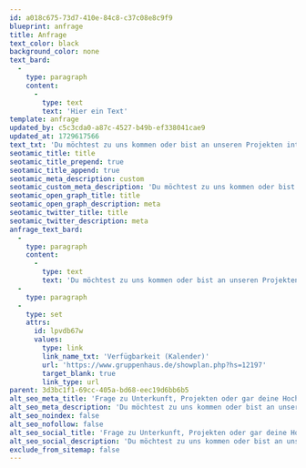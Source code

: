 ```yaml
---
id: a018c675-73d7-410e-84c8-c37c08e8c9f9
blueprint: anfrage
title: Anfrage
text_color: black
background_color: none
text_bard:
  -
    type: paragraph
    content:
      -
        type: text
        text: 'Hier ein Text'
template: anfrage
updated_by: c5c3cda0-a87c-4527-b49b-ef338041cae9
updated_at: 1729617566
text_txt: 'Du möchtest zu uns kommen oder bist an unseren Projekten interessiert? Gib uns bitte ein paar Infos, damit wir Deine Anfrage gut bearbeiten können.'
seotamic_title: title
seotamic_title_prepend: true
seotamic_title_append: true
seotamic_meta_description: custom
seotamic_custom_meta_description: 'Du möchtest zu uns kommen oder bist an unseren Projekten interessiert? Gib uns bitte ein paar Infos, damit wir Deine Anfrage gut bearbeiten können.'
seotamic_open_graph_title: title
seotamic_open_graph_description: meta
seotamic_twitter_title: title
seotamic_twitter_description: meta
anfrage_text_bard:
  -
    type: paragraph
    content:
      -
        type: text
        text: 'Du möchtest zu uns kommen oder bist an unseren Projekten interessiert? Gib uns bitte ein paar Infos, damit wir Deine Anfrage gut bearbeiten können.'
  -
    type: paragraph
  -
    type: set
    attrs:
      id: lpvdb67w
      values:
        type: link
        link_name_txt: 'Verfügbarkeit (Kalender)'
        url: 'https://www.gruppenhaus.de/showplan.php?hs=12197'
        target_blank: true
        link_type: url
parent: 3d3bc1f1-69cc-405a-bd68-eec19d6bb6b5
alt_seo_meta_title: 'Frage zu Unterkunft, Projekten oder gar deine Hochzeit?'
alt_seo_meta_description: 'Du möchtest zu uns kommen oder bist an unseren Projekten interessiert? Du willst vielleicht bei uns heiraten? Gib uns bitte ein paar Infos, damit wir Deine Anfrage gut bearbeiten können.'
alt_seo_noindex: false
alt_seo_nofollow: false
alt_seo_social_title: 'Frage zu Unterkunft, Projekten oder gar deine Hochzeit?'
alt_seo_social_description: 'Du möchtest zu uns kommen oder bist an unseren Projekten interessiert? Du willst vielleicht bei uns heiraten? Gib uns bitte ein paar Infos, damit wir Deine Anfrage gut bearbeiten können.'
exclude_from_sitemap: false
---
```

